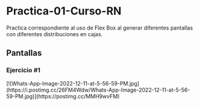 # Practica-01-Curso-RN
Practica correspondiente al uso de Flex Box al generar diferentes pantallas con diferentes distribuciones en cajas. 

<h2> Pantallas </h2>

<h3> Ejercicio #1 </h3>
[![Whats-App-Image-2022-12-11-at-5-56-59-PM.jpg](https://i.postimg.cc/26FM4Wdw/Whats-App-Image-2022-12-11-at-5-56-59-PM.jpg)](https://postimg.cc/MMH9wvFM)
